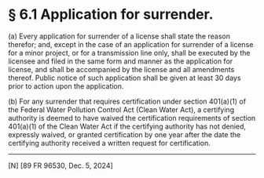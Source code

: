 # § 6.1   Application for surrender.

(a) Every application for surrender of a license shall state the reason therefor; and, except in the case of an application for surrender of a license for a minor project, or for a transmission line only, shall be executed by the licensee and filed in the same form and manner as the application for license, and shall be accompanied by the license and all amendments thereof. Public notice of such application shall be given at least 30 days prior to action upon the application.


(b) For any surrender that requires certification under section 401(a)(1) of the Federal Water Pollution Control Act (Clean Water Act), a certifying authority is deemed to have waived the certification requirements of section 401(a)(1) of the Clean Water Act if the certifying authority has not denied, expressly waived, or granted certification by one year after the date the certifying authority received a written request for certification.



---

[N] [89 FR 96530, Dec. 5, 2024] 






